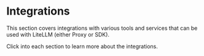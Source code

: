 # Integrations

This section covers integrations with various tools and services that can be used with LiteLLM (either Proxy or SDK).

Click into each section to learn more about the integrations.